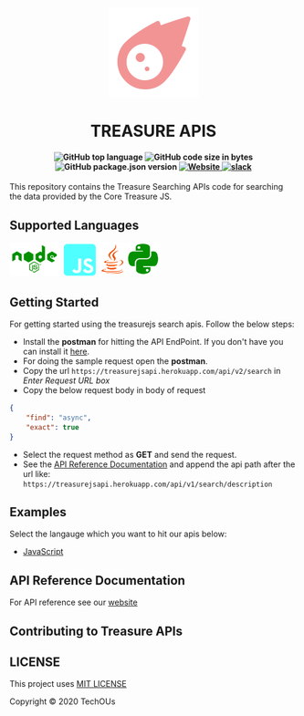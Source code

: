 <p align="center">
    <img src="logos/treasureapi.png" title="treasure api"/>
    <h1 align="center">TREASURE APIS</h1>
    <h4 align="center">
        <img alt="GitHub top language" src="https://img.shields.io/github/languages/top/techous/treasureapis">
        <img alt="GitHub code size in bytes" src="https://img.shields.io/github/languages/code-size/techous/treasureapis">
        <img alt="GitHub package.json version" src="https://img.shields.io/github/package-json/v/techous/treasureapis">
        <a href="https://treasurejsapi.herokuapp.com/">
            <img alt="Website" src="https://img.shields.io/website?down_color=lightgrey&down_message=offline&up_color=green&up_message=online&url=https%3A%2F%2Ftreasurejsapi.herokuapp.com">
        </a>
        <a href="https://join.slack.com/t/techousworkspace/shared_invite/enQtODYzOTM4MDk3NzQ5LTEzMWY5Mjk1MjE3MzBiYWFiODA1YWRiMmUyYTVjNmZlMjM3MGZmZDczY2JkZGZkNmQzODg1Nzc2NGEwYWE1NTg">
            <img alt="slack" src="https://img.shields.io/badge/slack-online-yellow">
        </a>
    </h4>
</p>

This repository contains the Treasure Searching APIs code for searching the data provided by the Core Treasure JS.

## Supported Languages

<img src="logos/nodejs.png" height="60px"/>
<img src="logos/js.png" height="60px"/>
<img src="logos/java.png" height="60px"/>
<img src="logos/py.png" height="60px"/>

## Getting Started

For getting started using the treasurejs search apis. Follow the below steps:

* Install the **postman** for hitting the API EndPoint. If you don't have you can install it [here](https://www.postman.com/).
* For doing the sample request open the **postman**.
* Copy the url `https://treasurejsapi.herokuapp.com/api/v2/search` in *Enter Request URL box*
* Copy the below request body in body of request

```json
{
    "find": "async",
    "exact": true
}
```

* Select the request method as **GET** and send the request.
* See the [API Reference Documentation](#api-reference-documentation) and append the api path after the url like: `https://treasurejsapi.herokuapp.com/api/v1/search/description`

## Examples

Select the langauge which you want to hit our apis below:

* [JavaScript](https://github.com/TechOUs/TreasureApis/wiki/JavaScript)

## API Reference Documentation

For API reference see our [website](https://treasurejsapi.herokuapp.com/)

## Contributing to Treasure APIs

## LICENSE

This project uses [MIT LICENSE](LICENSE)

Copyright :copyright: 2020 TechOUs
